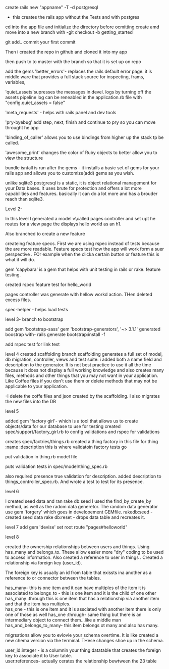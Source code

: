 create rails new "appname" -T -d postgresql
- this creates the rails app without the Tests and with postgres

cd into the app file and initialize the directory
before ocmitting create amd move into a new branch
with 
-git checkout -b getting_started

git add..
commit your first commit

Then i created the repo in github and cloned it into my app

then push to to master with the branch so that it is set up on repo

add the gems 
'better_errors'- replaces the rails default error page. it is middle ware that provides a full stack source for inspecting, frams, variables, 

'quiet_assets'supresses the messages in devel. logs by turning off the assets pipeline log can be reneabled in the application.rb file with "config.quiet_assets = false"

'meta_requests' - helps with rails panel and dev tools

'pry-byebug' add step, next, finish and continue to pry so you can move throught he app

'binding_of_caller' allows you to use bindings from higher up the stack tp be called.  

'awesome_print'  changes the color of Ruby objects to better allow you to view the structure

bundle isntall is run after the gems - it installs a basic set of gems for your rails app and allows you to customize(add) gems as you wish.  

unlike sqlite3 postgresql is a static, it is object relational management for your Data bases.  It uses brute for protection and offers a lot more capabilities and features.  basically it can do a lot more and has a brouder reach than sqlite3.

Level 2-

In this level I generated a model v\called pages controller and set upt he routes for a view page the displays hello world as an h1.

Also branched to create a new feature 

createing feature specs.  First we are using rspec instead of tests because the are more readable.  Feature specs test how the app will work form a suer perspective .  FOr example when the clicka  certain button or feature this is what it will do.  

gem 'capybara' is a gem that helps with unit testing in rails or rake.  feature testing.

created rspec feature test for hello_world 

pages controller was generate with  hellow workd action.  THen deleted excess files.  

spec-helper - helps load tests 

level 3- 
branch to bootstrap

add gem 'bootstrap-sass'
    gem 'bootstrap-generators', '~> 3.1.1'
  generated boostrap with-
      rails generate bootstrap:install -f

add rspec test for link test

level 4
created scaffolding branch
  scaffolding generates a full set of model, db migration, controller, views and test suite. i added both a name field and description to the generator.  It is not best practice to use it all the time because it does not display a full working knowledge and also creates many files, methods and other things that you may not want in your application.  Like Coffee files if you don't use them or delete methods that may not be applicable to your application.

  -I delete the coffe files and json created by the scaffolding.  I also migrates the new files into the DB

  level 5

 added gem 'factory girl'- which  is a tool that allows us to create objects/data for our database to use for testing
 created spec/support/factory_girl.rb
 to config validations and rspec for validations

creates spec/factries/things.rb
created a thing factory in this file for thing :name :description
  this is where validatoin factory tests go

  put validation in thing.rb model file 

  puts validation tests in spec/model/thing_spec.rb

  also required presence true validation for description.  added description to things_controller_spec.rb. And wrote a test to test for its presence.

  level 6

  I created seed data and ran rake db:seed
  I used the find_by_create_by method, as well as the radom data generetor. 
  The random data generator use 
    gem 'forgery' which goes in developement GEMfile. 
  rakedb:seed - created seed data
  rake db:reset - drops data table and recreates it.  

  level 7
  add gem 'devise'
  set root route "pages#helloworld"

  level 8

  created the ownership relationships between users and things.  Using has_many and belongs_to.  These allow easier more "dry" coding to be used to access information.  Also created a reference to user in things .  Created a relationship via foreign key (user_id).

  The foreign key is usually an id from table that exissts ina  another as a reference to or connector between the tables.

  has_many- this is one item and it can have multiples of the item it    is  associated to
  belongs_to - this is one item and it is the child of one other
  has_many :through  this is one item that has a relationship via another item and that the item has multiples.  
  has_one - this is one item and it is assciated with another item there is only one of those as well
  has_one :through- same thing but there is an intermediary object to connect them...like a middle man
  has_and_belongs_to_many- this item belongs ot many and also has many.  

  migrsations allow you to evlovle your schema overtime.  It is like created a new chema version via the terminal. THese changes shoe up in the schema.  

  user_id:integer - is a columnin your thing datatable that creates the foreign key to associate it to User table.  
  user:references- actually cerates the relationship bewtween the 23 table



  


